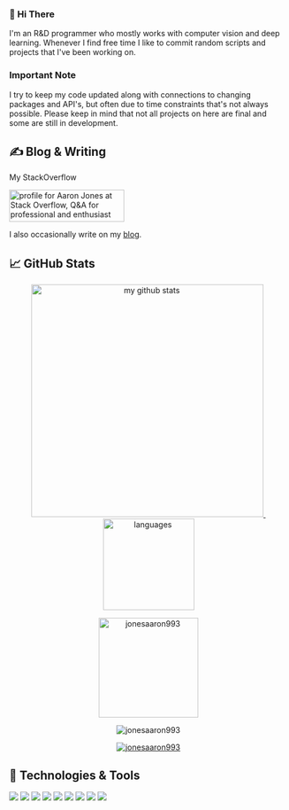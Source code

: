 ### 👋 Hi There
I'm an R&D programmer who mostly works with computer vision and deep learning. Whenever I find free time I like to commit random scripts and projects that I've been working on.

### Important Note
I try to keep my code updated along with connections to changing packages and API's, but often due to time constraints that's not always possible. Please keep in mind that not all projects on here are final and some are still in development.

## &#x270d; Blog & Writing
My StackOverflow

<a href="https://stackoverflow.com/users/13079914/aaron-jones"><img src="https://stackoverflow.com/users/flair/13079914.png?theme=clean" width="208" height="58" alt="profile for Aaron Jones at Stack Overflow, Q&amp;A for professional and enthusiast programmers" title="profile for Aaron Jones at Stack Overflow, Q&amp;A for professional and enthusiast programmers"></a>

I also occasionally write on my [blog](https://aaronsprogrammingblog.wordpress.com/).

## &#x1f4c8; GitHub Stats
<a align="center" href="https://jonesaaron993.github.io">
<p align="center">
<img src="https://github-readme-stats.vercel.app/api?username=jonesaaron993&show_icons=true&theme=tokyonight" alt="my github stats" width="420"/>&nbsp;<img src="https://github-readme-stats.vercel.app/api/top-langs/?username=jonesaaron993&layout=compact&theme=tokyonight" alt="languages" height="165">
</p>
</a>

<p align="center"><img height="180em" src="https://github-profile-summary-cards.vercel.app/api/cards/profile-details?username=jonesaaron993&theme=github_dark" alt="jonesaaron993" align = "center"/></p>

<p align="center"><img src="https://github-readme-streak-stats.herokuapp.com/?user=jonesaaron993&theme=black-ice&hide_border=true&stroke=0000&background=0D1117&ring=e05397&fire=e05397&currStreakLabel=e05397" alt="jonesaaron993" /></p>

<p align="center"> <a href="https://github.com/jonesaaron993"><img src="https://github-profile-trophy.vercel.app/?username=jonesaaron993&margin-w=5&theme=radical" alt="jonesaaron993" /></a> </p>

## 🔧 Technologies & Tools
![](https://img.shields.io/badge/OS-Windows-informational?style=flat&logo=windows&logoColor=white&color=2bbc8a)
![](https://img.shields.io/badge/OS-Linux-informational?style=flat&logo=linux&logoColor=white&color=2bbc8a)
![](https://img.shields.io/badge/Code-Python-informational?style=flat&logo=python&logoColor=white&color=2bbc8a)
![](https://img.shields.io/badge/Code-CSharp-informational?style=flat&logo=c-sharp&logoColor=white&color=2bbc8a)
![](https://img.shields.io/badge/Code-C++-informational?style=flat&logo=c&logoColor=white&color=2bbc8a)
![](https://img.shields.io/badge/Code-Make-informational?style=flat&logo=cmake&logoColor=white&color=2bbc8a)
![](https://img.shields.io/badge/Code-EmguCV-informational?style=flat&logo=emgucv&logoColor=white&color=2bbc8a)
![](https://img.shields.io/badge/Code-OpenCV-informational?style=flat&logo=opencv&logoColor=white&color=2bbc8a)
![](https://img.shields.io/badge/Tools-Docker-informational?style=flat&logo=docker&logoColor=white&color=2bbc8a)
